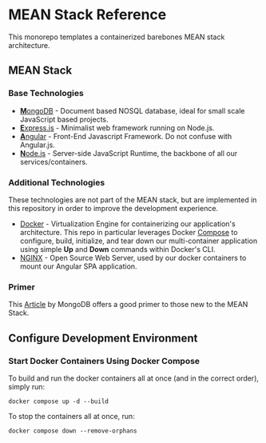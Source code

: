 # MEAN Stack Reference

This monorepo templates a containerized barebones MEAN stack architecture. 

## MEAN Stack

### Base Technologies

- [**M**ongoDB](https://www.mongodb.com/) - Document based NOSQL database, ideal for small scale JavaScript based projects.
- [**E**xpress.js](https://expressjs.com/) - Minimalist web framework running on Node.js.
- [**A**ngular](https://angular.io/) - Front-End Javascript Framework. Do not confuse with Angular.js.
- [**N**ode.js](https://nodejs.org/) - Server-side JavaScript Runtime, the backbone of all our services/containers.

### Additional Technologies

These technologies are not part of the MEAN stack, but are implemented in this repository in order to improve the development experience.

- [Docker](https://www.docker.com/) - Virtualization Engine for containerizing our application's architecture. This repo in particular leverages Docker [Compose](https://docs.docker.com/compose/) to configure, build, initialize, and tear down our multi-container application using simple **Up** and **Down** commands within Docker's CLI.
- [NGINX](https://www.nginx.com/) - Open Source Web Server, used by our docker containers to mount our Angular SPA application.

### Primer

This [Article](https://www.mongodb.com/mean-stack) by MongoDB offers a good primer to those new to the MEAN Stack.

## Configure Development Environment

### Start Docker Containers Using Docker Compose

To build and run the docker containers all at once (and in the correct order), simply run:

    docker compose up -d --build

To stop the containers all at once, run:

    docker compose down --remove-orphans